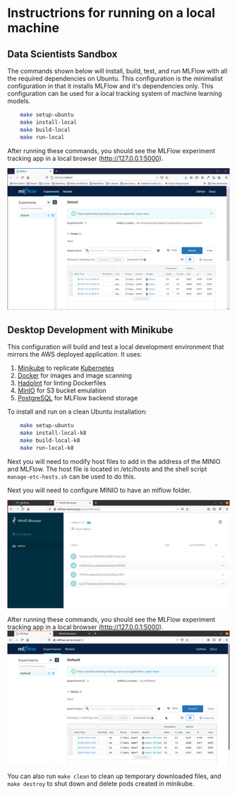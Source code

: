 # Instructrions for running on a local machine

## Data Scientists Sandbox

The commands shown below will install, build, test, and run MLFlow with all the required dependencies on Ubuntu.  This configuration is the minimalist configuration in that it installs MLFlow and it's dependencies only.  This configuration can be used for a local tracking system of machine learning models.

```bash
    make setup-ubuntu
    make install-local
    make build-local
    make run-local
```

After running these commands, you should see the MLFlow experiment tracking app in a local browser (http://127.0.0.1:5000).

![MLFlow Experiment Tracking App with 4 runs](images/local_run.png)

## Desktop Development with Minikube

This configuration will build and test a local development environment that mirrors the AWS deployed application.  It uses:
1. [Minikube](https://minikube.sigs.k8s.io/docs/start/) to replicate [Kubernetes](https://kubernetes.io/)
2. [Docker](https://www.docker.com) for images and image scanning
3. [Hadolint](https://github.com/hadolint/hadolint) for linting Dockerfiles
4. [MinIO](https://min.io) for S3 bucket emulation
5. [PostgreSQL](https://www.postgresql.org/) for MLFlow backend storage

To install and run on a clean Ubuntu installation:   
```bash
    make setup-ubuntu
    make install-local-k8
    make build-local-k8
    make run-local-k8
```
Next you will need to modify host files to add in the address of the MINIO and MLFlow.  The host file is located in /etc/hosts and the shell script `manage-etc-hosts.sh` can be used to do this.

Next you will need to configure MINIO to have an mlflow folder.  

![MLFlow MINIO](images/local_run_minio.png)


After running these commands, you should see the MLFlow experiment tracking app in a local browser (http://127.0.0.1:5000).
![MLFlow Experiment Tracking App with 4 runs](images/local_run_k8.png)

You can also run `make clean` to clean up temporary downloaded files, and `make destroy` to shut down and delete pods created in minikube.